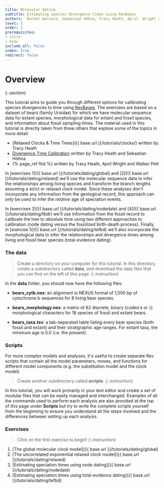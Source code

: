 ```yaml
---
title: Molecular dating
subtitle: Estimating species divergence times using RevBayes
authors:  Rachel Warnock, Sebastian Höhna, Tracy Heath, April  Wright and Walker Pett
level: 3
order: 3
prerequisites:
- intro
- mcmc
include_all: false
index: true
redirect: false
---
```


Overview
========
{:.section}

This tutorial aims to guide you through different options for calibrating species divergences to time using [RevBayes](http://revbayes.com). The exercises are based on a dataset of bears (family Ursidae) for which we have molecular sequence data for extant species, morphological data for extant and fossil species, and information about fossil sampling times. The material used in this tutorial is directly taken from three others that explore some of the topics in more detail.

* [Relaxed Clocks & Time Trees]({{ base.url }}/tutorials/clocks/) written by Tracy Heath
* [Divergence Time Calibration](https://github.com/revbayes/revbayes_tutorial/blob/master/tutorial_TeX/RB_DivergenceTime_Calibration_Tutorial/) written by Tracy Heath and Sebastian Höhna
* {% page_ref fbd %} written by Tracy Heath, April Wright and Walker Pett

In [exercises 1]({{ base.url }}/tutorials/dating/global) and [2]({{ base.url }}/tutorials/dating/relaxed) we'll use the molecular sequence data to infer the relationships among living species and transform the branch lengths assuming a strict or relaxed clock model. Since these analyses don't incorporate any information from the geological record, this approach can only be used to infer the *relative* age of speciation events. 

In [exercises 3]({{ base.url }}/tutorials/dating/nodedate) and [4]({{ base.url }}/tutorials/dating/fbdr) we'll use information from the fossil record to calibrate the tree to *absolute* time using two different approaches to calibration (node dating versus the fossilized birth-death process). Finally, in [exercise 5]({{ base.url }}/tutorials/dating/tefbd) we'll also incorporate the morphological data to infer the relationships and divergence times among living and fossil bear species (total-evidence dating).

### The data

>Create a directory on your computer for this tutorial.
>In this directory, create a subdirectory called **data**, and download the data files that you can find on the left of this page.
{:.instruction}

In the **data** folder, you should now have the following files:

-   **bears_cytb.nex**: an alignment in NEXUS format of 1,000 bp of
    cytochrome b sequences for 8 living bear species. 
    
-   **bears_morphology.nex**: a matrix of 62 discrete, binary (coded `0`
    or `1`) morphological characters for 18 species of fossil and
    extant bears.

-   **bears_taxa.tsv**: a tab-separated table listing every bear species
    (both fossil and extant) and their stratigraphic age ranges. For extant taxa, the minimum age is 0.0 (i.e. the present).

### Scripts

For more complex models and analyses, it's useful to create separate Rev scripts that contain all the model parameters, moves, and functions for different model components (e.g. the substitution model and the clock model).

>Create another subdirectory called **scripts**.
{:.instruction}

In this tutorial, you will work primarily in your text editor and create a set of modular files that can be easily managed and interchanged. Examples of all the commands used to perform each analysis are also provided at the top of this page under **Scripts** but try to write the complete scripts yourself from the beginning to ensure you understand all the steps involved and the differences between setting up each analysis.

### Exercises

>Click on the first exercise to begin!
{:.instruction}

1. [The global molecular clock model]({{ base.url }}/tutorials/dating/global)
2. [The uncorrelated exponential relaxed clock model]({{ base.url }}/tutorials/dating/relaxed)
3. [Estimating speciation times using node dating]({{ base.url }}/tutorials/dating/nodedate)
4. [Estimating speciation times using total-evidence dating]({{ base.url }}/tutorials/dating/tefbd)
